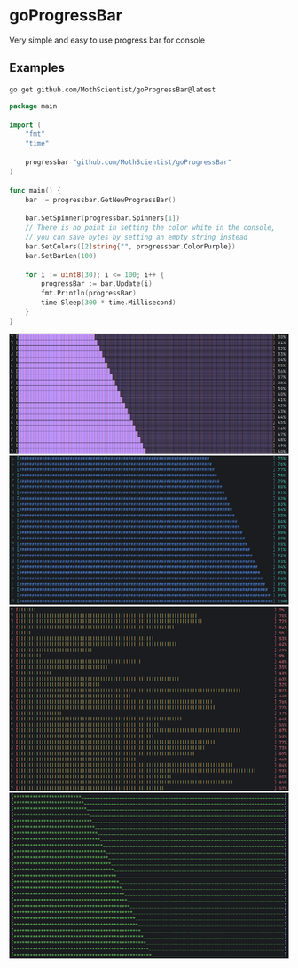 # goProgressBar

Very simple and easy to use progress bar for console

## Examples

```
go get github.com/MothScientist/goProgressBar@latest
```

```go
package main

import (
	"fmt"
	"time"

	progressbar "github.com/MothScientist/goProgressBar"
)

func main() {
	bar := progressbar.GetNewProgressBar()

	bar.SetSpinner(progressbar.Spinners[1])
	// There is no point in setting the color white in the console,
	// you can save bytes by setting an empty string instead
	bar.SetColors([2]string{"", progressbar.ColorPurple})
	bar.SetBarLen(100)

	for i := uint8(30); i <= 100; i++ {
		progressBar := bar.Update(i)
		fmt.Println(progressBar)
		time.Sleep(300 * time.Millisecond)
	}
}
```

![example1.png](images/example1.png)
![example2.png](images/example2.png)
![example3.png](images/example3.png)
![example4.png](images/example4.png)
